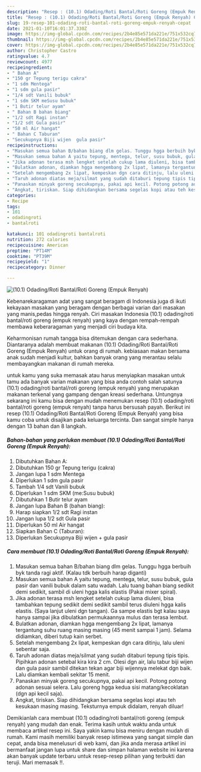 ```yaml
---
description: "Resep : (10.1) Odading/Roti Bantal/Roti Goreng (Empuk Renyah) Cepat"
title: "Resep : (10.1) Odading/Roti Bantal/Roti Goreng (Empuk Renyah) Cepat"
slug: 19-resep-101-odading-roti-bantal-roti-goreng-empuk-renyah-cepat
date: 2021-01-10T16:01:37.330Z
image: https://img-global.cpcdn.com/recipes/2b4e85e571da221e/751x532cq70/101-odadingroti-bantalroti-goreng-empuk-renyah-foto-resep-utama.jpg
thumbnail: https://img-global.cpcdn.com/recipes/2b4e85e571da221e/751x532cq70/101-odadingroti-bantalroti-goreng-empuk-renyah-foto-resep-utama.jpg
cover: https://img-global.cpcdn.com/recipes/2b4e85e571da221e/751x532cq70/101-odadingroti-bantalroti-goreng-empuk-renyah-foto-resep-utama.jpg
author: Christopher Castro
ratingvalue: 4.7
reviewcount: 4977
recipeingredient:
- " Bahan A"
- "150 gr Tepung terigu cakra"
- "1 sdm Mentega"
- "1 sdm gula pasir"
- "1/4 sdt Vanili bubuk"
- "1 sdm SKM meSusu bubuk"
- "1 Butir telur ayam"
- " Bahan B bahan biang"
- "1/2 sdt Ragi instan"
- "1/2 sdt Gula pasir"
- "50 ml Air hangat"
- " Bahan C Taburan"
- "Secukupnya Biji wijen  gula pasir"
recipeinstructions:
- "Masukan semua bahan B/bahan biang dlm gelas. Tunggu hgga berbuih byk tanda ragi aktif. (Kalau tdk berbuih harap diganti)"
- "Masukan semua bahan A yaitu tepung, mentega, telur, susu bubuk, gula pasir dan vanili bubuk dalam satu wadah. Lalu tuang bahan biang sedikit demi sedikit, sambil di uleni hgga kalis elastis (Pakai mixer spiral)."
- "Jika adonan terasa msh lengket setelah cukup lama diuleni, bisa tambahkan tepung sedikit demi sedikit sambil terus diuleni hgga kalis elastis. (Saya lanjut uleni dgn tangan). Ga sampe elastis bgt kalau saya hanya sampai jika dibulatkan permukaannya mulus dan terasa lembut."
- "Bulatkan adonan, diamkan hgga mengembang 2x lipat, lamanya tergantung suhu ruang masing masing (45 menit sampai 1 jam). Selama didiamkan, diberi tutup kain serbet."
- "Setelah mengembang 2x lipat, kempeskan dgn cara ditinju, lalu uleni sebentar saja."
- "Taruh adonan diatas meja/silmat yang sudah ditaburi tepung tipis tipis. Pipihkan adonan setebal kira kira 2 cm. Olesi dgn air, lalu tabur biji wijen dan gula pasir sambil ditekan tekan agar biji wijennya melekat dgn baik. Lalu diamkan kembali sekitar 15 menit."
- "Panaskan minyak goreng secukupnya, pakai api kecil. Potong potong adonan sesuai selera. Lalu goreng hgga kedua sisi matang/kecoklatan (dgn api kecil saja)."
- "Angkat, tiriskan. Siap dihidangkan bersama segelas kopi atau teh kesukaan masing masing. Teksturnya empuk didalam, renyah diluar!"
categories:
- Recipe
tags:
- 101
- odadingroti
- bantalroti

katakunci: 101 odadingroti bantalroti 
nutrition: 272 calories
recipecuisine: American
preptime: "PT14M"
cooktime: "PT39M"
recipeyield: "1"
recipecategory: Dinner

---
```



![(10.1) Odading/Roti Bantal/Roti Goreng (Empuk Renyah)](https://img-global.cpcdn.com/recipes/2b4e85e571da221e/751x532cq70/101-odadingroti-bantalroti-goreng-empuk-renyah-foto-resep-utama.jpg)

Kebenarekaragaman adat yang sangat beragam di Indonesia juga di ikuti kekayaan masakan yang beragam dengan berbagai varian dari masakan yang manis,pedas hingga renyah. Ciri masakan Indonesia (10.1) odading/roti bantal/roti goreng (empuk renyah) yang kaya dengan rempah-rempah membawa keberaragaman yang menjadi ciri budaya kita.




Keharmonisan rumah tangga bisa ditemukan dengan cara sederhana. Diantaranya adalah membuat makanan (10.1) Odading/Roti Bantal/Roti Goreng (Empuk Renyah) untuk orang di rumah. kebiasaan makan bersama anak sudah menjadi kultur, bahkan banyak orang yang merantau selalu membayangkan makanan di rumah mereka.

untuk kamu yang suka memasak atau harus menyiapkan masakan untuk tamu ada banyak varian makanan yang bisa anda contoh salah satunya (10.1) odading/roti bantal/roti goreng (empuk renyah) yang merupakan makanan terkenal yang gampang dengan kreasi sederhana. Untungnya sekarang ini kamu bisa dengan mudah menemukan resep (10.1) odading/roti bantal/roti goreng (empuk renyah) tanpa harus bersusah payah.
Berikut ini resep (10.1) Odading/Roti Bantal/Roti Goreng (Empuk Renyah) yang bisa kamu coba untuk disajikan pada keluarga tercinta. Dan sangat simple hanya dengan 13 bahan dan 8 langkah.


<!--inarticleads1-->

##### Bahan-bahan yang perlukan membuat (10.1) Odading/Roti Bantal/Roti Goreng (Empuk Renyah):

1. Dibutuhkan  Bahan A:
1. Dibutuhkan 150 gr Tepung terigu (cakra)
1. Jangan lupa 1 sdm Mentega
1. Diperlukan 1 sdm gula pasir
1. Tambah 1/4 sdt Vanili bubuk
1. Diperlukan 1 sdm SKM (me:Susu bubuk)
1. Dibutuhkan 1 Butir telur ayam
1. Jangan lupa  Bahan B (bahan biang):
1. Harap siapkan 1/2 sdt Ragi instan
1. Jangan lupa 1/2 sdt Gula pasir
1. Diperlukan 50 ml Air hangat
1. Siapkan  Bahan C (Taburan):
1. Diperlukan Secukupnya Biji wijen + gula pasir




<!--inarticleads2-->

##### Cara membuat  (10.1) Odading/Roti Bantal/Roti Goreng (Empuk Renyah):

1. Masukan semua bahan B/bahan biang dlm gelas. Tunggu hgga berbuih byk tanda ragi aktif. (Kalau tdk berbuih harap diganti)
1. Masukan semua bahan A yaitu tepung, mentega, telur, susu bubuk, gula pasir dan vanili bubuk dalam satu wadah. Lalu tuang bahan biang sedikit demi sedikit, sambil di uleni hgga kalis elastis (Pakai mixer spiral).
1. Jika adonan terasa msh lengket setelah cukup lama diuleni, bisa tambahkan tepung sedikit demi sedikit sambil terus diuleni hgga kalis elastis. (Saya lanjut uleni dgn tangan). Ga sampe elastis bgt kalau saya hanya sampai jika dibulatkan permukaannya mulus dan terasa lembut.
1. Bulatkan adonan, diamkan hgga mengembang 2x lipat, lamanya tergantung suhu ruang masing masing (45 menit sampai 1 jam). Selama didiamkan, diberi tutup kain serbet.
1. Setelah mengembang 2x lipat, kempeskan dgn cara ditinju, lalu uleni sebentar saja.
1. Taruh adonan diatas meja/silmat yang sudah ditaburi tepung tipis tipis. Pipihkan adonan setebal kira kira 2 cm. Olesi dgn air, lalu tabur biji wijen dan gula pasir sambil ditekan tekan agar biji wijennya melekat dgn baik. Lalu diamkan kembali sekitar 15 menit.
1. Panaskan minyak goreng secukupnya, pakai api kecil. Potong potong adonan sesuai selera. Lalu goreng hgga kedua sisi matang/kecoklatan (dgn api kecil saja).
1. Angkat, tiriskan. Siap dihidangkan bersama segelas kopi atau teh kesukaan masing masing. Teksturnya empuk didalam, renyah diluar!




Demikianlah cara membuat (10.1) odading/roti bantal/roti goreng (empuk renyah) yang mudah dan enak. Terima kasih untuk waktu anda untuk membaca artikel resep ini. Saya yakin kamu bisa meniru dengan mudah di rumah. Kami masih memiliki banyak resep istimewa yang sangat simple dan cepat, anda bisa menelusuri di web kami, dan jika anda merasa artikel ini bermanfaat jangan lupa untuk share dan simpan halaman website ini karena akan banyak update terbaru untuk resep-resep pilihan yang terbukti dan teruji. Mari memasak !!. 

